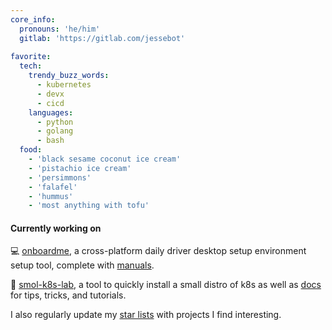```yaml
---
core_info:
  pronouns: 'he/him'
  gitlab: 'https://gitlab.com/jessebot'
  
favorite:
  tech:
    trendy_buzz_words:
      - kubernetes
      - devx
      - cicd
    languages:
      - python
      - golang
      - bash
  food:
    - 'black sesame coconut ice cream'
    - 'pistachio ice cream'
    - 'persimmons'
    - 'falafel'
    - 'hummus'
    - 'most anything with tofu'
```

#### Currently working on
💻 [onboardme][0], a cross-platform daily driver desktop setup environment setup tool, complete with [manuals][1].

🧸 [smol-k8s-lab][2], a tool to quickly install a small distro of k8s as well as [docs][3] for tips, tricks, and tutorials.

I also regularly update my [star lists][4] with projects I find interesting.

[0]: https://github.com/jessebot/onboardme "onboardme"
[1]: https://jessebot.github.io/onboardme "onboardme docs"
[2]: https://github.com/jessebot/smol-k8s-lab "smol-k8s-lab"
[3]: https://jessebot.github.io/smol-k8s-lab "smol-k8s-lab docs"
[4]: https://github.com/jessebot?tab=stars "stars list"
